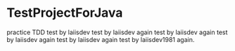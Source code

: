 # TestProjectForJava
practice TDD
test by laiisdev
test by laiisdev again
test by laiisdev again
test by laiisdev again
test by laiisdev again
test by laiisdev1981 again.
